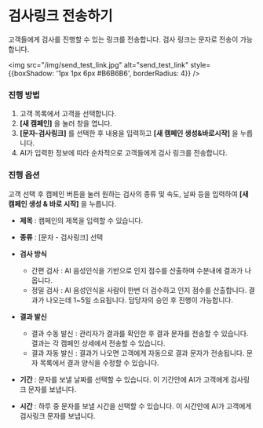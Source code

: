# 검사링크 전송하기

고객들에게 검사를 진행할 수 있는 링크를 전송합니다. 검사 링크는 문자로 전송이 가능합니다.

<img
src="/img/send_test_link.jpg"
alt="send_test_link"
style={{boxShadow: '1px 1px 6px #B6B6B6', borderRadius: 4}}
/>

### 진행 방법

1. 고객 목록에서 고객을 선택합니다.
2. **[새 캠페인]** 을 눌러 창을 엽니다.
3. **[문자-검사링크]** 를 선택한 후 내용을 입력하고 **[새 캠페인 생성&바로시작]** 을 누릅니다.
4. AI가 입력한 정보에 따라 순차적으로 고객들에게 검사 링크를 전송합니다.

### 진행 옵션

고객 선택 후 캠페인 버튼을 눌러 원하는 검사의 종류 및 속도, 날짜 등을 입력하여 **[새 캠페인 생성 & 바로 시작]** 을 누릅니다.

- **제목** : 캠페인의 제목을 입력할 수 있습니다.

- **종류** : [문자 - 검사링크] 선택
- **검사 방식**
  - 간편 검사 : AI 음성인식을 기반으로 인지 점수를 산출하며 수분내에 결과가 나옵니다.
  - 정밀 검사 : AI 음성인식을 사람이 한번 더 검수하고 인지 점수를 산출합니다. 결과가 나오는데 1~5일 소요됩니다. 담당자의 승인 후 진행이 가능합니다.
- **결과 발신**
  - 결과 수동 발신 : 관리자가 결과를 확인한 후 결과 문자를 전송할 수 있습니다. 결과는 각 캠페인 상세에서 전송할 수 있습니다.
  - 결과 자동 발신 : 결과가 나오면 고객에게 자동으로 결과 문자가 전송됩니다. 문자 목록에서 결과 양식을 수정할 수 있습니다.
- **기간** : 문자를 보낼 날짜를 선택할 수 있습니다. 이 기간안에 AI가 고객에게 검사링크 문자를 보냅니다.
- **시간** : 하루 중 문자를 보낼 시간을 선택할 수 있습니다. 이 시간안에 AI가 고객에게 검사링크 문자를 보냅니다.
